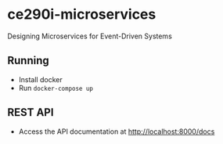 # ce290i-microservices
Designing Microservices for Event-Driven Systems

## Running

- Install docker
- Run `docker-compose up`

## REST API

- Access the API documentation at [http://localhost:8000/docs](http://localhost:8000/docs)
